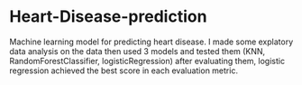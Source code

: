 # Heart-Disease-prediction
Machine learning model for predicting heart disease.
I made some explatory data analysis on the data then used 3 models and tested them (KNN, RandomForestClassifier, logisticRegression) after evaluating them,  logistic 
regression achieved the best score in each evaluation metric.

